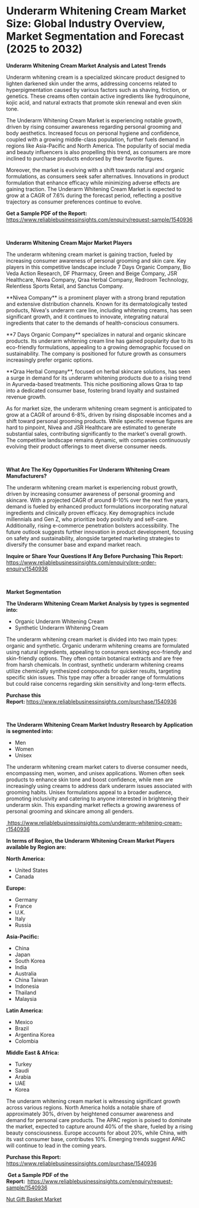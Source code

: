 <p><h1>Underarm Whitening Cream Market Size: Global Industry Overview, Market Segmentation and Forecast (2025 to 2032)</h1></p><p><strong>Underarm Whitening Cream Market Analysis and Latest Trends</strong></p>
<p><p>Underarm whitening cream is a specialized skincare product designed to lighten darkened skin under the arms, addressing concerns related to hyperpigmentation caused by various factors such as shaving, friction, or genetics. These creams often contain active ingredients like hydroquinone, kojic acid, and natural extracts that promote skin renewal and even skin tone.</p><p>The Underarm Whitening Cream Market is experiencing notable growth, driven by rising consumer awareness regarding personal grooming and body aesthetics. Increased focus on personal hygiene and confidence, coupled with a growing middle-class population, further fuels demand in regions like Asia-Pacific and North America. The popularity of social media and beauty influencers is also propelling this trend, as consumers are more inclined to purchase products endorsed by their favorite figures.</p><p>Moreover, the market is evolving with a shift towards natural and organic formulations, as consumers seek safer alternatives. Innovations in product formulation that enhance efficacy while minimizing adverse effects are gaining traction. The Underarm Whitening Cream Market is expected to grow at a CAGR of 7.6% during the forecast period, reflecting a positive trajectory as consumer preferences continue to evolve.</p></p>
<p><strong>Get a Sample PDF of the Report:&nbsp;</strong> <a href="https://www.reliablebusinessinsights.com/enquiry/request-sample/1540936?utm_campaign=2190&utm_medium=2&utm_source=Github&utm_content=ia&utm_term=05042025&utm_id=underarm-whitening-cream">https://www.reliablebusinessinsights.com/enquiry/request-sample/1540936</a></p>
<p>&nbsp;</p>
<p><strong>Underarm Whitening Cream Major Market Players</strong></p>
<p><p>The underarm whitening cream market is gaining traction, fueled by increasing consumer awareness of personal grooming and skin care. Key players in this competitive landscape include 7 Days Organic Company, Bio Veda Action Research, DF Pharmacy, Green and Beige Company, JSR Healthcare, Nivea Company, Qraa Herbal Company, Redroom Technology, Relentless Sports Retail, and Sanctus Company.</p><p>**Nivea Company** is a prominent player with a strong brand reputation and extensive distribution channels. Known for its dermatologically tested products, Nivea's underarm care line, including whitening creams, has seen significant growth, and it continues to innovate, integrating natural ingredients that cater to the demands of health-conscious consumers.</p><p>**7 Days Organic Company** specializes in natural and organic skincare products. Its underarm whitening cream line has gained popularity due to its eco-friendly formulations, appealing to a growing demographic focused on sustainability. The company is positioned for future growth as consumers increasingly prefer organic options.</p><p>**Qraa Herbal Company**, focused on herbal skincare solutions, has seen a surge in demand for its underarm whitening products due to a rising trend in Ayurveda-based treatments. This niche positioning allows Qraa to tap into a dedicated consumer base, fostering brand loyalty and sustained revenue growth.</p><p>As for market size, the underarm whitening cream segment is anticipated to grow at a CAGR of around 6-8%, driven by rising disposable incomes and a shift toward personal grooming products. While specific revenue figures are hard to pinpoint, Nivea and JSR Healthcare are estimated to generate substantial sales, contributing significantly to the market's overall growth. The competitive landscape remains dynamic, with companies continuously evolving their product offerings to meet diverse consumer needs.</p></p>
<p>&nbsp;</p>
<p><strong>What Are The Key Opportunities For Underarm Whitening Cream Manufacturers?</strong></p>
<p><p>The underarm whitening cream market is experiencing robust growth, driven by increasing consumer awareness of personal grooming and skincare. With a projected CAGR of around 8-10% over the next five years, demand is fueled by enhanced product formulations incorporating natural ingredients and clinically proven efficacy. Key demographics include millennials and Gen Z, who prioritize body positivity and self-care. Additionally, rising e-commerce penetration bolsters accessibility. The future outlook suggests further innovation in product development, focusing on safety and sustainability, alongside targeted marketing strategies to diversify the consumer base and expand market reach.</p></p>
<p><strong>Inquire or Share Your Questions If Any Before Purchasing This Report:</strong> <a href="https://www.reliablebusinessinsights.com/enquiry/pre-order-enquiry/1540936?utm_campaign=2190&utm_medium=2&utm_source=Github&utm_content=ia&utm_term=05042025&utm_id=underarm-whitening-cream">https://www.reliablebusinessinsights.com/enquiry/pre-order-enquiry/1540936</a></p>
<p>&nbsp;</p>
<p><strong>Market Segmentation</strong></p>
<p><strong>The Underarm Whitening Cream Market Analysis by types is segmented into:</strong></p>
<p><ul><li>Organic Underarm Whitening Cream</li><li>Synthetic Underarm Whitening Cream</li></ul></p>
<p><p>The underarm whitening cream market is divided into two main types: organic and synthetic. Organic underarm whitening creams are formulated using natural ingredients, appealing to consumers seeking eco-friendly and skin-friendly options. They often contain botanical extracts and are free from harsh chemicals. In contrast, synthetic underarm whitening creams utilize chemically synthesized compounds for quicker results, targeting specific skin issues. This type may offer a broader range of formulations but could raise concerns regarding skin sensitivity and long-term effects.</p></p>
<p><strong>Purchase this Report:&nbsp;</strong><a href="https://www.reliablebusinessinsights.com/purchase/1540936?utm_campaign=2190&utm_medium=2&utm_source=Github&utm_content=ia&utm_term=05042025&utm_id=underarm-whitening-cream">https://www.reliablebusinessinsights.com/purchase/1540936</a></p>
<p>&nbsp;</p>
<p><strong>The Underarm Whitening Cream Market Industry Research by Application is segmented into:</strong></p>
<p><ul><li>Men</li><li>Women</li><li>Unisex</li></ul></p>
<p><p>The underarm whitening cream market caters to diverse consumer needs, encompassing men, women, and unisex applications. Women often seek products to enhance skin tone and boost confidence, while men are increasingly using creams to address dark underarm issues associated with grooming habits. Unisex formulations appeal to a broader audience, promoting inclusivity and catering to anyone interested in brightening their underarm skin. This expanding market reflects a growing awareness of personal grooming and skincare among all genders.</p></p>
<p><a href="https://www.reliablebusinessinsights.com/underarm-whitening-cream-r1540936?utm_campaign=2190&utm_medium=2&utm_source=Github&utm_content=ia&utm_term=05042025&utm_id=underarm-whitening-cream">&nbsp;https://www.reliablebusinessinsights.com/underarm-whitening-cream-r1540936</a></p>
<p><strong>In terms of Region, the Underarm Whitening Cream Market Players available by Region are:</strong></p>
<p>
    <p> <strong> North America: </strong>
        <ul>
            <li>United States</li>
            <li>Canada</li>
        </ul>
        </p> 
    <p> <strong> Europe: </strong>
        <ul>
            <li>Germany</li>
            <li>France</li>
            <li>U.K.</li>
            <li>Italy</li>
            <li>Russia</li>
        </ul>
        </p> 
    <p> <strong> Asia-Pacific: </strong>
        <ul>
            <li>China</li>
            <li>Japan</li>
            <li>South Korea</li>
            <li>India</li>
            <li>Australia</li>
            <li>China Taiwan</li>
            <li>Indonesia</li>
            <li>Thailand</li>
            <li>Malaysia</li>
        </ul>
        </p> 
    <p> <strong> Latin America: </strong>
        <ul>
            <li>Mexico</li>
            <li>Brazil</li>
            <li>Argentina Korea</li>
            <li>Colombia</li>
        </ul>
        </p> 
    <p> <strong> Middle East & Africa: </strong>
        <ul>
            <li>Turkey</li>
            <li>Saudi</li>
            <li>Arabia</li>
            <li>UAE</li>
            <li>Korea</li>
        </ul>
    </p>
    </p>
<p><p>The underarm whitening cream market is witnessing significant growth across various regions. North America holds a notable share of approximately 30%, driven by heightened consumer awareness and demand for personal care products. The APAC region is poised to dominate the market, expected to capture around 40% of the share, fueled by a rising beauty consciousness. Europe accounts for about 20%, while China, with its vast consumer base, contributes 10%. Emerging trends suggest APAC will continue to lead in the coming years.</p></p>
<p><strong>Purchase this Report: </strong><a href="https://www.reliablebusinessinsights.com/purchase/1540936?utm_campaign=2190&utm_medium=2&utm_source=Github&utm_content=ia&utm_term=05042025&utm_id=underarm-whitening-cream">https://www.reliablebusinessinsights.com/purchase/1540936</a></p>
<p>&nbsp;<strong>Get a Sample PDF of the Report:&nbsp;&nbsp;</strong><a href="https://www.reliablebusinessinsights.com/enquiry/request-sample/1540936?utm_campaign=2190&utm_medium=2&utm_source=Github&utm_content=ia&utm_term=05042025&utm_id=underarm-whitening-cream">https://www.reliablebusinessinsights.com/enquiry/request-sample/1540936</a></p>
<p><strong></strong></p>
<p><p><a href="https://github.com/AshrafKhan865/Market-Research-Report-List-2/blob/main/nut-gift-basket-market.md?utm_campaign=2190&utm_medium=2&utm_source=Github&utm_content=ia&utm_term=05042025&utm_id=underarm-whitening-cream">Nut Gift Basket Market</a></p></p>